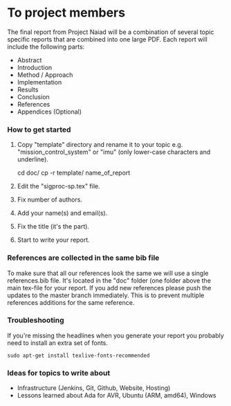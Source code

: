 To project members
==================
The final report from Project Naiad will be a combination of several topic
specific reports that are combined into one large PDF. Each report will include
the following parts:

 * Abstract
 * Introduction
 * Method / Approach
 * Implementation
 * Results
 * Conclusion
 * References
 * Appendices (Optional)

### How to get started

 1. Copy "template" directory and rename it to your topic e.g.
"mission\_control\_system" or "imu" (only lower-case characters and
underline).

    cd doc/
    cp -r template/ name_of_report

 2. Edit the "sigproc-sp.tex" file.
   1. Fix number of authors.
   2. Add your name(s) and email(s).
   3. Fix the title (it's the <subject> part).
 3. Start to write your report.

### References are collected in the same bib file
To make sure that all our references look the same we will use a single
references.bib file. It's located in the "doc" folder (one folder above the
main tex-file for your report. If you add new references please push the
updates to the master branch immediately. This is to prevent multiple
references additions for the same reference.

### Troubleshooting
If you're missing the headlines when you generate your report you probably need
to install an extra set of fonts.

    sudo apt-get install texlive-fonts-recommended

### Ideas for topics to write about

 * Infrastructure (Jenkins, Git, Github, Website, Hosting)
 * Lessons learned about Ada for AVR, Ubuntu (ARM, amd64), Windows
